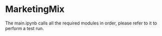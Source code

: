 # MarketingMix

The main.ipynb calls all the required modules in order, please refer to it to perform a test run.
